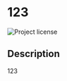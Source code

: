 # 123
  ![Project license](https://img.shields.io/badge/license-APACHE_2.0-yellow.svg)

  ## Description

  123
